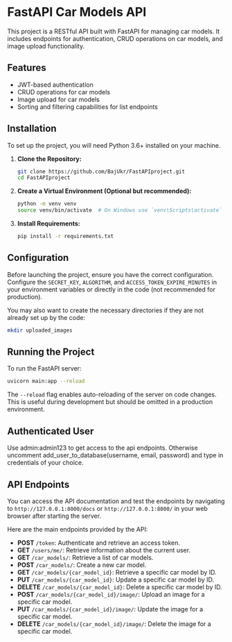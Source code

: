 # FastAPI Car Models API

This project is a RESTful API built with FastAPI for managing car models. It includes endpoints for authentication, CRUD operations on car models, and image upload functionality.

## Features

- JWT-based authentication
- CRUD operations for car models
- Image upload for car models
- Sorting and filtering capabilities for list endpoints

## Installation

To set up the project, you will need Python 3.6+ installed on your machine.

1. **Clone the Repository:**

   ```sh
   git clone https://github.com/BajUkr/FastAPIproject.git
   cd FastAPIproject
   ```

2. **Create a Virtual Environment (Optional but recommended):**

   ```sh
   python -m venv venv
   source venv/bin/activate  # On Windows use `venv\Scripts\activate`
   ```

3. **Install Requirements:**

   ```sh
   pip install -r requirements.txt
   ```

## Configuration

Before launching the project, ensure you have the correct configuration. Configure the `SECRET_KEY`, `ALGORITHM`, and `ACCESS_TOKEN_EXPIRE_MINUTES` in your environment variables or directly in the code (not recommended for production).

You may also want to create the necessary directories if they are not already set up by the code:

```sh
mkdir uploaded_images
```

## Running the Project

To run the FastAPI server:

```sh
uvicorn main:app --reload
```

The `--reload` flag enables auto-reloading of the server on code changes. This is useful during development but should be omitted in a production environment.

## Authenticated User

Use admin:admin123 to get access to the api endpoints.
Otherwise uncomment add_user_to_database(username, email, password) and type in credentials of your choice.


## API Endpoints

You can access the API documentation and test the endpoints by navigating to `http://127.0.0.1:8000/docs` or `http://127.0.0.1:8000/` in your web browser after starting the server.

Here are the main endpoints provided by the API:

- **POST** `/token`: Authenticate and retrieve an access token.
- **GET** `/users/me/`: Retrieve information about the current user.
- **GET** `/car_models/`: Retrieve a list of car models.
- **POST** `/car_models/`: Create a new car model.
- **GET** `/car_models/{car_model_id}`: Retrieve a specific car model by ID.
- **PUT** `/car_models/{car_model_id}`: Update a specific car model by ID.
- **DELETE** `/car_models/{car_model_id}`: Delete a specific car model by ID.
- **POST** `/car_models/{car_model_id}/image/`: Upload an image for a specific car model.
- **PUT** `/car_models/{car_model_id}/image/`: Update the image for a specific car model.
- **DELETE** `/car_models/{car_model_id}/image/`: Delete the image for a specific car model.
